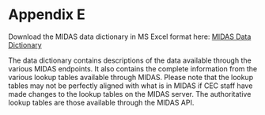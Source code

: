 # Appendix E

Download the MIDAS data dictionary in MS Excel format here: 
[MIDAS Data Dictionary](support-docs/MIDAS-Data-Dictionary.xlsx)

The data dictionary contains descriptions of the data available through the various MIDAS endpoints. It also contains the complete information from the various lookup tables available through MIDAS. Please note that the lookup tables may not be perfectly aligned with what is in MIDAS if CEC staff have made changes to the lookup tables on the MIDAS server. The authoritative lookup tables are those available through the MIDAS API.
